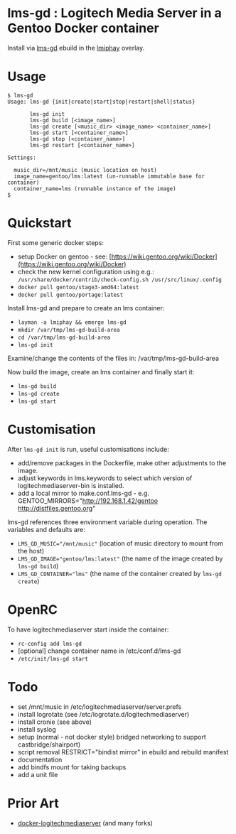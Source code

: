# lms-gd : Logitech Media Server in a Gentoo Docker container

Install via [lms-gd](https://cgit.gentoo.org/user/lmiphay.git/tree/media-sound/lms-gd) ebuild in the [lmiphay](https://cgit.gentoo.org/user/lmiphay.git/) overlay.

# Usage

```
$ lms-gd
Usage: lms-gd {init|create|start|stop|restart|shell|status}

       lms-gd init
       lms-gd build [<image_name>]
       lms-gd create [<music_dir> <image_name> <container_name>]
       lms-gd start [<container_name>]
       lms-gd stop [<container_name>]
       lms-gd restart [<container_name>]

Settings:

  music_dir=/mnt/music (music location on host)
  image_name=gentoo/lms:latest (un-runnable immutable base for container)
  container_name=lms (runnable instance of the image)
$
```

# Quickstart

First some generic docker steps:

* setup Docker on gentoo - see: [https://wiki.gentoo.org/wiki/Docker](https://wiki.gentoo.org/wiki/Docker)
* check the new kernel configuration using e.g.: `/usr/share/docker/contrib/check-config.sh /usr/src/linux/.config`
* `docker pull gentoo/stage3-amd64:latest`
* `docker pull gentoo/portage:latest`

Install lms-gd and prepare to create an lms container:

* `layman -a lmiphay && emerge lms-gd`
* `mkdir /var/tmp/lms-gd-build-area`
* `cd /var/tmp/lms-gd-build-area`
* `lms-gd init`

Examine/change the contents of the files in: /var/tmp/lms-gd-build-area

Now build the image, create an lms container and finally start it:

* `lms-gd build`
* `lms-gd create`
* `lms-gd start`

# Customisation

After `lms-gd init` is run, useful customisations include:

+ add/remove packages in the Dockerfile, make other adjustments to the image.
+ adjust keywords in lms.keywords to select which version of logitechmediaserver-bin is installed.
+ add a local mirror to make.conf.lms-gd - e.g. GENTOO_MIRRORS="http://192.168.1.42/gentoo http://distfiles.gentoo.org"

lms-gd references three environment variable during operation. The variables and defaults are:

+ `LMS_GD_MUSIC="/mnt/music"`           (location of music directory to mount from the host)
+ `LMS_GD_IMAGE="gentoo/lms:latest"`    (the name of the image created by `lms-gd build`)
+ `LMS_GD_CONTAINER="lms"`              (the name of the container created by `lms-gd create`)

# OpenRC

To have logitechmediaserver start inside the container:

* `rc-config add lms-gd`
* [optional] change container name in /etc/conf.d/lms-gd
* `/etc/init/lms-gd start`

# Todo

+ set /mnt/music in /etc/logitechmediaserver/server.prefs
+ install logrotate (see /etc/logrotate.d/logitechmediaserver)
+ install cronie (see above)
+ install syslog
+ setup (normal - not docker style) bridged networking to support castbridge/shairport)
+ script removal RESTRICT="bindist mirror" in ebuild and rebuild manifest
+ documentation
+ add bindfs mount for taking backups
+ add a unit file

# Prior Art

+ [docker-logitechmediaserver](https://github.com/justifiably/docker-logitechmediaserver) (and many forks)
